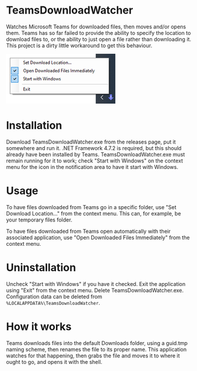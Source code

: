 # TeamsDownloadWatcher
Watches Microsoft Teams for downloaded files, then moves and/or opens them. Teams has so far failed to provide the ability to specify the location to download files to, or the ability to just open a file rather than downloading it. This project is a dirty little workaround to get this behaviour.

![Screenshot](Media/Screenshot.png)

# Installation
Download TeamsDownloadWatcher.exe from the releases page, put it somewhere and run it. .NET Framework 4.7.2 is required, but this should already have been installed by Teams. TeamsDownloadWatcher.exe must remain running for it to work; check "Start with Windows" on the context menu for the icon in the notification area to have it start with Windows.

# Usage
To have files downloaded from Teams go in a specific folder, use "Set Download Location..." from the context menu. This can, for example, be your temporary files folder.

To have files downloaded from Teams open automatically with their associated application, use "Open Downloaded Files Immediately" from the context menu.

# Uninstallation
Uncheck "Start with Windows" if you have it checked. Exit the application using "Exit" from the context menu. Delete TeamsDownloadWatcher.exe. Configuration data can be deleted from `%LOCALAPPDATA%\TeamsDownloadWatcher`.

# How it works
Teams downloads files into the default Downloads folder, using a guid.tmp naming scheme, then renames the file to its proper name. This application watches for that happening, then grabs the file and moves it to where it ought to go, and opens it with the shell.

